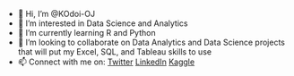- 👋 Hi, I’m @KOdoi-OJ
- 👀 I’m interested in Data Science and Analytics
- 🌱 I’m currently learning R and Python
- 💞️ I’m looking to collaborate on Data Analytics and Data Science projects that will put my Excel, SQL, and Tableau skills to use
- 📫 Connect with me on: 
[Twitter](https://twitter.com/kwameoo_)
[LinkedIn](https://www.linkedin.com/in/kwame-odoi-otchere)
[Kaggle](https://www.kaggle.com/kwameodoiotchere)

<!---
KOdoi-OJ/KOdoi-OJ is a ✨ special ✨ repository because its `README.md` (this file) appears on your GitHub profile.
You can click the Preview link to take a look at your changes.
--->
